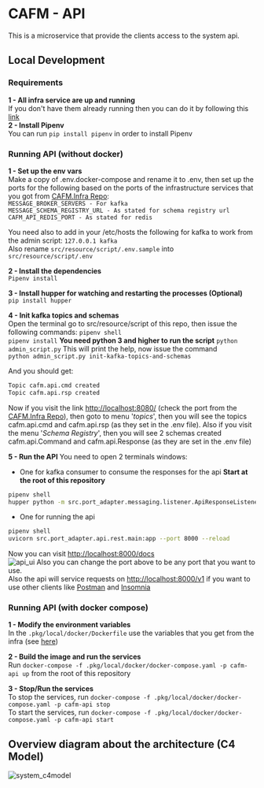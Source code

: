 # CAFM - API

This is a microservice that provide the clients access to the system api.

## Local Development

### Requirements

**1 - All infra service are up and running**  
If you don't have them already running then you can do it by following this [link](https://github.com/DigitalMOB2/cafm.infra)  
**2 - Install Pipenv**  
You can run `pip install pipenv` in order to install Pipenv

### Running API (without docker)

**1 - Set up the env vars**  
Make a copy of .env.docker-compose and rename it to .env, then set up the ports for the following
based on the ports of the infrastructure services that you got from [CAFM.Infra Repo](https://github.com/DigitalMOB2/cafm.infra):  
`MESSAGE_BROKER_SERVERS - For kafka`  
`MESSAGE_SCHEMA_REGISTRY_URL - As stated for schema registry url`  
`CAFM_API_REDIS_PORT - As stated for redis`

You need also to add in your /etc/hosts the following for kafka to work from the admin script:
`127.0.0.1 kafka`  
Also rename `src/resource/script/.env.sample` into `src/resource/script/.env`

**2 - Install the dependencies**  
`Pipenv install`

**3 - Install hupper for watching and restarting the processes (Optional)**  
`pip install hupper`

**4 - Init kafka topics and schemas**  
Open the terminal go to src/resource/script of this repo, then issue the following commands:
`pipenv shell`  
`pipenv install`
**You need python 3 and higher to run the script**
`python admin_script.py`  This will print the help, now issue the command  
`python admin_script.py init-kafka-topics-and-schemas`

And you should get:

```sh
Topic cafm.api.cmd created
Topic cafm.api.rsp created
```

Now if you visit the link <http://localhost:8080/> (check the port from the [CAFM.Infra Repo](https://github.com/DigitalMOB2/cafm.infra)), then goto to menu '*topics*', then you will see the topics cafm.api.cmd and cafm.api.rsp (as they set in the .env file). Also
if you visit the menu '*Schema Registry*', then you will see 2 schemas created cafm.api.Command and
cafm.api.Response (as they are set in the .env file)

**5 - Run the API**
You need to open 2 terminals windows:

* One for kafka consumer to consume the responses for the api **Start at the root of this repository**

```sh
pipenv shell
hupper python -m src.port_adapter.messaging.listener.ApiResponseListener
```

* One for running the api

```sh
pipenv shell
uvicorn src.port_adapter.api.rest.main:app --port 8000 --reload
```

Now you can visit <http://localhost:8000/docs>  
![api_ui](https://github.com/DigitalMOB2/cafm.api/raw/master/src/resource/img/api_ui.png)
Also you can change the port above to be any port that you want to use.  
Also the api will service requests on <http://localhost:8000/v1> if you want to use
other clients like [Postman](https://www.postman.com/) and [Insomnia](https://insomnia.rest/)

### Running API (with docker compose)

**1 - Modify the environment variables**  
In the `.pkg/local/docker/Dockerfile` use the variables that you get from the infra (see [here](https://github.com/DigitalMOB2/cafm.infra))
  
**2 - Build the image and run the services**  
Run `docker-compose -f .pkg/local/docker/docker-compose.yaml -p cafm-api up` from the root of this repository

**3 - Stop/Run the services**  
To stop the services, run `docker-compose -f .pkg/local/docker/docker-compose.yaml -p cafm-api stop`  
To start the services, run `docker-compose -f .pkg/local/docker/docker-compose.yaml -p cafm-api start`

## Overview diagram about the architecture (C4 Model)

![system_c4model](https://github.com/DigitalMOB2/cafm.api/raw/master/src/resource/graph_data/system_c4model.svg)